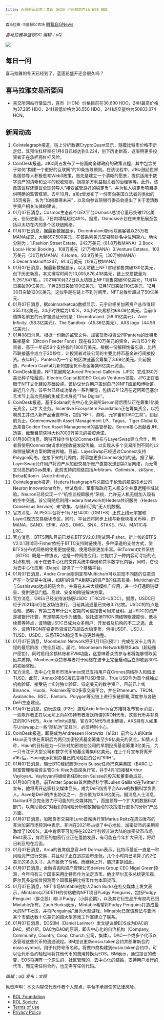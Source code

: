```yaml
---
title: 币圈新闻动态：喜币（HCN）价格目前在36.690 HDO
---
```

`喜马拉雅-华盛顿DC农场` [轉載自GNews](https://gnews.org/zh-hans/1835707/)

*喜马拉雅华盛顿DC 编辑：aQ*

![](http://himalayawashingtondc.org/wp-content/uploads/2021/07/ScreenShot-2021-07-31-at-16.20.22@2x.png)



## 每日一问





喜马拉雅的冬天已经到了，蓝莲花盛开还会很久吗？





## 喜马拉雅交易所要闻





- 喜交所网站行情显示，喜币（HCN）价格目前在36.690 HDO，24H最高价格为37.285 HDO，24H最低价格为36.550 HDO，24H成交量约为50603.074 HCN。






## 新闻动态





1. Cointelegraph报道，链上分析数据CryptoQuant显示，随着比特币价格不断走低，其预估杠杆率在1月6日已经达到0.224，创下历史新高，这表明更多投资者正在承担高杠杆风险。
2. CoinDesk报道，a16z周五发布了一份面向全球政府的政策议程，其中包含关于如何“构建一个更好的互联网”的10条指导原则。在该议程中，a16z鼓励世界各国领导人积极思考Web3政策，首先是建立一个清晰的愿景，提供适用于数字资产的清晰和公平的税收规则，拥抱多方利益相关者的治理等等。此外，该政策议程还建议全球领导人“接受监管良好的稳定币”，并为私人稳定币项目提供明确的监管框架。去年10月，a16z曾发布了一份面向美国立法者的类似的35页报告，名为”如何赢得未来”，以及向参议院银行委员会提出了关于澄清数字资产相关法律的建议。
3. 01月07日消息，Cosmos生态首个DEX平台Osmosis总锁仓量已突破12亿美元，创历史新高，7日内增幅超过49%。据悉，Osmosis计划在未来拓展至包括以太坊在内的多个区块链网络。
4. 01月07日消息，据最新数据显示，Decentraland新地块黑客城以25万枚MANA成交，大量897,500美元，在该系列美元交易额排名中位列第六。地块分别为：1.Fashion Street Estate，242万美元（61.8万枚MANA）2.Book Local-Hotel Booking，108万美元（21万枚MANA）3.Venture Estates，103万美元（30万枚MANA）4.Home，93.9万美元（30万枚MANA）5.Decentraland#4247，91.4万美元（129万枚MANA）
5. 01月07日消息，据最新数据显示，以太坊链上NFT财经销售突破130亿美元，创下历史新高，本文撰写时间为13,005,876,438美元，链上交易数量为5,267,547笔，。2021年10月22日以太坊链上NFT销售突破80亿美元，11月14日突破90亿美元，11月28日突破100亿美元，12月17日突破110亿美元，12月30日突破120亿美元，这似乎是在链上不到时间里，NFT总散步超过了50亿美元。
6. 01月07日消息，据coinmarketcap数据显示，元宇宙相关加密资产总市值超355.11亿美元，24小时跌幅为1.15%，24小时交易额约68.09亿美元。当前市值排名前五的元宇宙通证分别是：Decentraland（58.61亿美元）、Axie Infinity（58.3亿美元）、The Sandbox（45.36亿美元）、AXS logo（44.56亿美元）。
7. 01月08日消息，根据一份新的监管文件，加密货币投资公司Pantera的比特币联接基金（Bitcoin Feeder Fund）现在有6370万美元的资金，来自153个投资者，高于一年前56个支持者的1800万美元。根据一份解释性备忘录，比特币联接基金成立于2019年，让投资者对该公司的主要比特币基金进行间接投资。去年9月，Pantera为一个新的区块链基金筹集了3.69亿美元。此前报道，Pantera Capital为新的加密货币基金筹集6亿美元资金。
8. CoinDesk报道，NFT策展网站Juried Protocol Galleries（JPG）完成380万美元种子轮融资，Electric Capital和IDEO CoLab Ventures领投。JPG正在着眼于NFT文化建设基础设施。该协议允许用户策划自己的NFT画廊和博物馆。最近几个月，该平台已经成功举办一系列展览，包括去年12月在迈阿密巴塞尔艺术节上首次亮相的生成艺术展览“The Digital”。
9. CoinDesk报道，基于Solana的去中心化交易所Serum背后团队正在筹集1亿美元资金，以扩大业务。Incentive Ecosystem Foundation正在筹集资金，以招聘员工并进入新产品垂直市场，包括“NFT、游戏、元宇宙和DAO工具”。到目前为止，Commonwealth Asset Management LP、Tagus、Tiger Global以及来自Golden Tree Asset Management的高管参投。Serum核心贡献者JHL透露，截至目前获得大约7000万美元的投资承诺。
10. 01月08日消息，跨链互操作性协议Connext宣布与LayerSwap建立合作，后者将使用Connext向请求的接收链发起传输，以实现从多个交易所到不同的L2和侧链解决方案的跨链传输。目前，LayerSwap已经通过Connext支持Polygon网络，在接下来的几周内，将添加更多Connext支持的链。据了解，LayerSwap允许用户将资产从加密交易所账户直接发送到第2层网络，而无需支付高昂的Gas费用，此前支持的网络包括Arbitrum、Optimism、zkSync、Boba和Ronin（Axie Infinity）。
11. Cointelegraph报道，Hedera Hashgraph与总部位于伦敦的航空技术公司Neuron Innovations合作，尝试商业、军事和政府无人机安全共享远程空域试验。Neuron已经实现一个“航空监视即服务”系统，允许无人机无缝加入现有的空中交通。该公司随后利用Hedera Network的Hedera共识服务（Hedera Consensus Service）来“收集、存储和订购”无人机数据。
12. 官方消息，ALPEX平台将于1月7日14:00（GMT+8）正式上线元宇宙和Layer2现货交易板块专区。同时，平台还将同步上线与新板块相关币种，即MANA、SAND、EPIK、AXS、OMG、SNX、STAKE、INJ、MATIC与LRC。
13. 官方消息，BTFS团队目前已发布BTFSV2.0.1测试网-Fisher。新上线的BTFS V2.0.1测试网-Fisher依托于BTTC支持跨链使用，多种渠道的支付方式，使BTFS分布式网络的使用更加便捷，使用场景更加丰富。BitTorrent文件系统（BTFS）既是一种协议，也是一种网络应用，它提供了一种内容可寻址的点对点机制，用于在去中心化的文件系统中存储和共享数字化内容，同时，它也为去中心化应用（Dapp）提供了一个基础平台。
14. 01月07日消息，Andre Cronje刚刚宣布Multichain可以实现不同链的任意资产在一次交易中互换，如链1的资产A到链2的资产B的任意互换。Multichain已与Sushiswap达成跨链合作，并将在未来大规模推广应用，进一步打通跨链壁垒，提供更低门槛、高效、安全的跨链解决方案。
15. 官方消息，OKEx已经支持波场版USDC（TRC20-USDC）。据悉，USDC已经于2021年6月在波场链发行，目前其流通量已突破3.7亿枚。USDC的特点是合规、透明，有第三方审计公司定期的可信报告可用来证明，且USDC的资产是被银行托管，有足额美元作为储备。依托波场TRON网络转账速度快、低手续费等特点，波场版USDC已成为众多用户、开发者及机构的不二之选。此外，波场TRON在稳定币领域已布局四大稳定币，包括USDT、USDJ、TUSD、USDC，波场TRON稳定币生态更趋完整。
16. 01月07日消息，Moonbeam Network将于1月11日(预计）完成在波卡上线流程的最后阶段（完全启动）。届时，Moonbeam Network移除Sudo（超级账户密钥），同时启用余额转账和EVM功能，这意味着众贷参与者将能够领取奖励并质押。Monbeam众贷参与者将于网络在波卡上完全启动后立即收到30%的初始奖励。
17. 官方消息，去中心化货币市场Annex现已支持用户在Cronos网络存入和借出TUSD。此前，Annex的BSC版已支持TUSD借贷。True USD作为首个经独立机构验证、接受链上实时独立验证、锚定美元的数字资产，目前已上线Binance、Huobi、Poloniex等100多家交易平台，并在Ethereum、TRON、Avalanche、BSC、Fantom、Polygon等公链上进行多链部署,深度参与各链DeFi生态建设。
18. 01月07日消息，边玩边赚（P2E）游戏Axie Infinity官方推特发布警示消息，一些欺诈者正在以太坊上向AXS持有者发送所谓的RON代币，这些代币并非真正的RON代币。Axie Infinity提醒，官方RON代币尚未解锁，AXS持有人如果与Uniswap上一些“随机池”交互时，必须特别小心。
19. CoinDesk报道，即将成为Andreesen Horowtiz（a16z）前合伙人的Katie Haun正寻求在离职后为两只加密投资基金筹集至少9亿美元的资金。知情人士称，Haun的目标是为一只针对加密初创公司的早期投资基金筹集3亿美元，为一只专注于大型公司和数字代币的基金筹集6亿美元。在上个月宣布将离开a16z后，Haun表示将创办自己的风险投资公司“KRH”。
20. 01月07日消息，瑞士BTC经纪商Bitcoin Suisse任命巴克莱英国（BARC.L）财富管理和投资主管Dirk Klee为首席执行官，并于4月1日接替Arthur Vayloyan。Vayloyan将继续担任Bitcoin Suisse的股东和董事会成员。
21. 01月08日消息，前Twitter Spaces首席数据科学家Julien Gaillard在Twitter上宣布，他将离开这家社交媒体巨头，成为DeFi借贷平台Aave的数据科学负责人。Aave是DeFi的杰出协议之一，总价值为128.9亿美元。据消息人士消息，Gaillard不会完全致力于可能的社交媒体推广，而是领导一个扩大的数据科学部门，以帮助协议“对我们的风险分析和数据驱动的决策进行更多的分析”产品方面。
22. 01月07日消息，加密货币交易所Luno首席执行官Marius Reitz在周四发布的非洲加密市场预测中表示，非洲在2021年占据了中心地位，加密货币的采用率激增了1200%，其中肯尼亚可能将在2022年引领非洲大陆的加密货币市场。Reitz表示，肯尼亚的加密行业正在蓬勃发展，有可能在今年扩大采用，将尼日利亚甩在后面。
23. 01月07日消息，Arca的首席信息官Jeff Dorman表示，比特币最近一直是一种风险资产进行交易，并且似乎正在追踪股市走低。几个小时内已清算了约2亿美元的多头头寸，从而推低了价格。而继续上升，情况更是如此。
24. 01月07日消息，金融咨询和资产管理公司deVere Group CEO Nigel Green预测，今年将有三个国家采用比特币作为法定货币。他比萨尔瓦多总统更乐观，萨尔瓦多总统曾预测两个国家将把比特币作为本国货币。
25. 01月07日消息，NFT市场Mintable创始人Zach Burks在社交媒体上发文表示，Mintable以750ETH的价格收购NFT项目Pudgy Penguins，包括Pudgy Penguins（胖企鹅）和Lil Pudgy（小胖企鹅），以及其它衍生品所有权均已归Mintable所有。Zach Burks表示，Mintable希望将Pudgy Penguins打造成最大的NFT社区，并将Penguins扩展为大型游戏，Mintable已就该想法与亚洲某个市值达数十亿美元的超大型游戏工作室建立了联系。
26. 01月07日消息，EOSBM（Daniel Larimer）发文提议使EOS成为DAC的DAC。据介绍，DAC为DAO的原语，即去中心化的自治机构（Company, Community, Country, Coop, Church,公司，集体）。DAC一个或多个代币以及管理这些代币的流通流程。BM提议更新eosio.token合约并部署新合约eosio.symbol，用于代符号币名称。将做市商构建到eosio.token合约中，可以让代币合约轻松地将其他代币的费用转换为EOS。BM表示，通过提议的改变，EOS将拥有一个原生的、社区管理的、去中心化的结婚，支持用户发行的代币，而无需任何合约，也无需写任何代码。





*编辑：aQ
发布：文顾*


 
 

免责声明：本文内容仅代表作者个人观点，平台不承担任何法律风险。

- [ROL Foundation](https://rolfoundation.org/)
- [ROL Society](https://rolsociety.org/)
- [Terms of use](https://gnews.org/terms-of-use-3/)
- [Privacy Policy](https://gnews.org/privacy-policy/)
